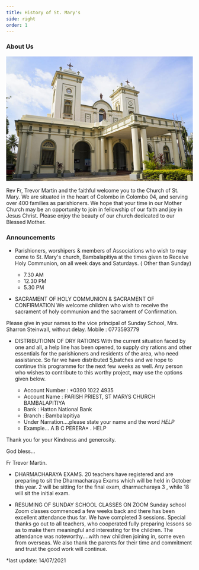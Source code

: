 ```yaml
---
title: History of St. Mary's
side: right
order: 1
---
```


### About Us

![St. Mary's Church](main.jpeg)

Rev Fr, Trevor Martin and the faithful welcome you to the Church of St. Mary. We are situated in the heart of Colombo in Colombo 04, and serving over 400 families as parishioners.   We hope that your time in our Mother Church may be an opportunity to join in fellowship of our faith and joy in Jesus Christ. Please enjoy the beauty of our church dedicated to our Blessed Mother.


### Announcements 
- Parishioners, worshipers & members of Associations who wish to may come to St. Mary's church,  Bambalapitiya at the times given to Receive Holy Communion, on all week days and Saturdays. ( Other than Sunday)
   * 7.30 AM
   * 12.30 PM
   * 5.30 PM

- SACRAMENT OF HOLY COMMUNION & SACRAMENT OF CONFIRMATION 
We welcome children who wish to receive the sacrament of holy communion and the sacrament of Confirmation. 

Please  give in your names to the vice principal of Sunday School, Mrs. Sharron Steinwall, without delay.
Mobile : 0773593779

- DISTRIBUTIONN  OF  DRY  RATIONS
With the current situation faced by one and all, a help line has been opened, to supply dry rations and other essentials  for the parishioners and residents of the area,  who need assistance. So far we have distributed 5,batches and we hope to continue this programme for the next few weeks as well. Any person who wishes to contribute to this worthy project, may use the options given below.

  * Account Number  : *0390 1022 4935
  * Account Name : PARISH PRIEST, ST MARYS CHURCH BAMBALAPITIYA
  * Bank  : Hatton National Bank
  * Branch  : Bambalapitiya
  * Under Narration....please state your name and the word *HELP*
  * Example... A B C PERERA* . HELP

Thank you for your Kindness and generosity.

God bless...

Fr Trevor Martin.

- DHARMACHARAYA  EXAMS.
20 teachers have registered and are preparing to sit the Dharmacharaya Exams which will be held in October this year. 2 will be sitting for the final exam, dharmacharaya 3 , while 18 will sit the initial exam.

- RESUMING OF SUNDAY SCHOOL CLASSES ON ZOOM
Sunday school Zoom classes commenced a few weeks back and there has been excellent attendance thus far. We have completed 3 sessions.
Special thanks go out to all teachers, who cooperated fully preparing lessons so as to make them meaningful and interesting for the children.
The attendance was noteworthy....with new children joining in, some even from overseas.
We also thank the parents for their time and commitment and trust the good work will continue.      


*last update: 14/07/2021
